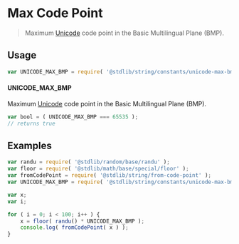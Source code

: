 # Max Code Point

> Maximum [Unicode][unicode] code point in the Basic Multilingual Plane (BMP).

<section class="usage">

## Usage

```javascript
var UNICODE_MAX_BMP = require( '@stdlib/string/constants/unicode-max-bmp' );
```

#### UNICODE_MAX_BMP

Maximum [Unicode][unicode] code point in the Basic Multilingual Plane (BMP).

```javascript
var bool = ( UNICODE_MAX_BMP === 65535 );
// returns true
```

</section>

<!-- /.usage -->

<section class="examples">

## Examples

```javascript
var randu = require( '@stdlib/random/base/randu' );
var floor = require( '@stdlib/math/base/special/floor' );
var fromCodePoint = require( '@stdlib/string/from-code-point' );
var UNICODE_MAX_BMP = require( '@stdlib/string/constants/unicode-max-bmp' );

var x;
var i;

for ( i = 0; i < 100; i++ ) {
    x = floor( randu() * UNICODE_MAX_BMP );
    console.log( fromCodePoint( x ) );
}
```

</section>

<!-- /.examples -->

<section class="links">

[unicode]: https://en.wikipedia.org/wiki/Unicode

</section>

<!-- /.links -->
